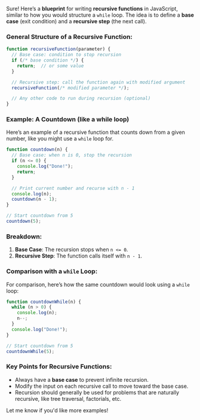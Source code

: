 Sure! Here’s a **blueprint** for writing **recursive functions** in JavaScript, similar to how you would structure a `while` loop. The idea is to define a **base case** (exit condition) and a **recursive step** (the next call).

### General Structure of a Recursive Function:

```javascript
function recursiveFunction(parameter) {
  // Base case: condition to stop recursion
  if (/* base condition */) {
    return;  // or some value
  }

  // Recursive step: call the function again with modified argument
  recursiveFunction(/* modified parameter */);

  // Any other code to run during recursion (optional)
}
```

### Example: A Countdown (like a while loop)

Here’s an example of a recursive function that counts down from a given number, like you might use a `while` loop for.

```javascript
function countdown(n) {
  // Base case: when n is 0, stop the recursion
  if (n <= 0) {
    console.log("Done!");
    return;
  }

  // Print current number and recurse with n - 1
  console.log(n);
  countdown(n - 1);
}

// Start countdown from 5
countdown(5);
```

### Breakdown:
1. **Base Case**: The recursion stops when `n <= 0`.
2. **Recursive Step**: The function calls itself with `n - 1`.

### Comparison with a `while` Loop:

For comparison, here’s how the same countdown would look using a `while` loop:

```javascript
function countdownWhile(n) {
  while (n > 0) {
    console.log(n);
    n--;
  }
  console.log("Done!");
}

// Start countdown from 5
countdownWhile(5);
```

### Key Points for Recursive Functions:
- Always have a **base case** to prevent infinite recursion.
- Modify the input on each recursive call to move toward the base case.
- Recursion should generally be used for problems that are naturally recursive, like tree traversal, factorials, etc.

Let me know if you'd like more examples!